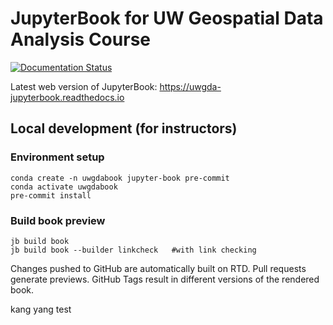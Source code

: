 # JupyterBook for UW Geospatial Data Analysis Course 

[![Documentation Status](https://readthedocs.org/projects/uwgda-jupyterbook/badge/?version=latest)](https://uwgda-jupyterbook.readthedocs.io/en/latest/?badge=latest)

Latest web version of JupyterBook: https://uwgda-jupyterbook.readthedocs.io

## Local development (for instructors)

### Environment setup
```
conda create -n uwgdabook jupyter-book pre-commit
conda activate uwgdabook
pre-commit install
```
### Build book preview
```
jb build book
jb build book --builder linkcheck   #with link checking
```

Changes pushed to GitHub are automatically built on RTD. Pull requests generate previews. GitHub Tags result in different versions of the rendered book.


kang yang test
